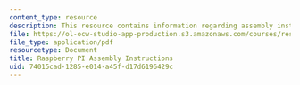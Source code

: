 ```yaml
---
content_type: resource
description: This resource contains information regarding assembly instructions.
file: https://ol-ocw-studio-app-production.s3.amazonaws.com/courses/res-2-006-girls-who-build-cameras-summer-2016/74015cad1285e014a45fd17d6196429c_MITRES_2_006SUM16_RaspPi.pdf
file_type: application/pdf
resourcetype: Document
title: Raspberry PI Assembly Instructions
uid: 74015cad-1285-e014-a45f-d17d6196429c
---
```

